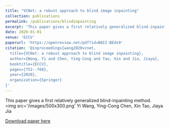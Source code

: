 ```yaml
---
title: "VCNet: a robust approach to blind image inpainting"
collection: publications
permalink: /publications/blindinpainting
excerpt: 'This paper gives a first relatively generalized blind-inpainting method.<br/><img src='/images/500x300.png''
date: 2020-01-01
venue: 'ECCV'
paperurl: 'https://openreview.net/pdf?id=B8II-BEdx9'
citation: '@inproceedings{wang2020vcnet,
  title={VCNet: a robust approach to blind image inpainting},
  author={Wang, Yi and Chen, Ying-Cong and Tao, Xin and Jia, Jiaya},
  booktitle={ECCV},
  pages={752--768},
  year={2020},
  organization={Springer}
}'
---
```

This paper gives a first relatively generalized blind-inpainting method.<br/><img src='/images/500x300.png'
Yi Wang, Ying-Cong Chen, Xin Tao, Jiaya Jia

[Download paper here](https://openreview.net/pdf?id=B8II-BEdx9)